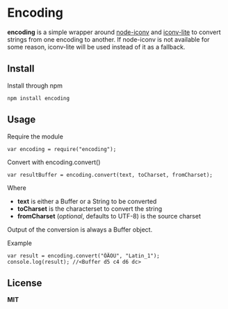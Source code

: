 # Encoding

**encoding** is a simple wrapper around [node-iconv](https://github.com/bnoordhuis/node-iconv) and [iconv-lite](https://github.com/ashtuchkin/iconv-lite/) to convert strings from one encoding to another. If node-iconv is not available for some reason,
iconv-lite will be used instead of it as a fallback.

## Install

Install through npm

    npm install encoding

## Usage

Require the module

    var encoding = require("encoding");

Convert with encoding.convert()

    var resultBuffer = encoding.convert(text, toCharset, fromCharset);

Where

  * **text** is either a Buffer or a String to be converted
  * **toCharset** is the characterset to convert the string
  * **fromCharset** (*optional*, defaults to UTF-8) is the source charset

Output of the conversion is always a Buffer object.

Example

    var result = encoding.convert("ÕÄÖÜ", "Latin_1");
    console.log(result); //<Buffer d5 c4 d6 dc>
  
## License

**MIT**